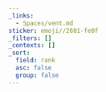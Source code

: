 ```yaml
---
_links:
  - Spaces/vent.md
sticker: emoji//2601-fe0f
_filters: []
_contexts: []
_sort:
  field: rank
  asc: false
  group: false
---
```

